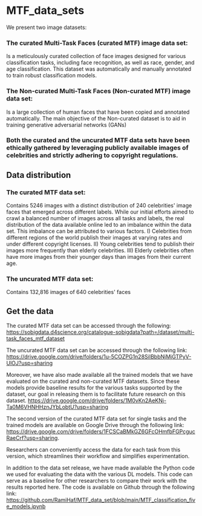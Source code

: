 # MTF_data_sets
We present two image datasets:
### The curated Multi-Task Faces (curated MTF) image data set:
Is a meticulously curated collection of face images designed for various classification tasks, including face recognition, as well as race, gender, and age
classification. This dataset was automatically and manually annotated to train robust classification models. 
### The Non-curated Multi-Task Faces (Non-curated MTF) image data set:
Is a large collection of human faces that have been copied and annotated automatically. The main objective of the Non-curated dataset is to aid in training generative adversarial networks (GANs)

### Both the curated and the uncurated MTF data sets have been ethically gathered by leveraging publicly available images of celebrities and strictly adhering to copyright regulations.
## Data distribution
### The curated MTF data set:
Contains 5246 images with a distinct distribution of 240 celebrities' image faces that emerged across different labels. While our initial efforts aimed to crawl a balanced number of images across all tasks and labels, the real distribution of the data available online led to an imbalance within the data set. This imbalance can be attributed to various factors. I) Celebrities from different regions of the world publish their images at varying rates and under different copyright licenses. II) Young celebrities tend to publish their images more frequently than elderly celebrities. III) Elderly celebrities often have more images from their younger days than images from their current age.

### The uncurated MTF data set:
Contains 132,816 images of 640 celebrities' faces 






## Get the data

The curated MTF data set can be accessed through the following: https://sobigdata.d4science.org/catalogue-sobigdata?path=/dataset/multi-task_faces_mtf_dataset

The uncurated MTF data set can be accessed through the following link: https://drive.google.com/drive/folders/1u-5COZPG1n28SiIBbbNjMjGTPyV-UlOJ?usp=sharing

Moreover, we have also made available all the trained models that we have evaluated on the curated and non-curated MTF datasets. Since these models provide baseline results for the various tasks supported by the dataset, our goal in releasing them is to facilitate future research on this dataset.
https://drive.google.com/drive/folders/1M0vKn2AeKNj-Ta0M6VHNHHznJYbLobtU?usp=sharing

The second version of the curated MTF data set for single tasks and the trained models are available on Google Drive through the following link: 
https://drive.google.com/drive/folders/1FCSCaBMkGZ6GFcOHmfbFGPcgucRaeCrf?usp=sharing.

Researchers can conveniently access the data for each task from this version, which streamlines their workflow and simplifies experimentation.

In addition to the data set release, we have made available the Python code we used for evaluating the data with the various DL models. This code can serve as a baseline for other researchers to compare their work with the results reported here. The code is available on Github through the following link: 
https://github.com/RamiHaf/MTF_data_set/blob/main/MTF_classification_five_models.ipynb
